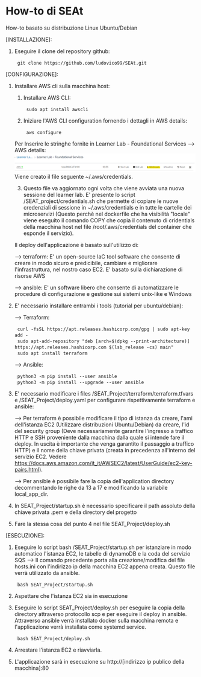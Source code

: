 # How-to di SEAt
How-to basato su distribuzione Linux Ubuntu/Debian

[INSTALLAZIONE]:

1) Eseguire il clone del repository github:

        git clone https://github.com/ludovico99/SEAt.git

[CONFIGURAZIONE]:

1) Installare AWS cli sulla macchina host:

    1) Installare AWS CLI:

            sudo apt install awscli

    2) Iniziare l'AWS CLI configuration fornendo i dettagli in AWS details:
    
            aws configure 

    Per Inserire le stringhe fornite in Learner Lab - Foundational Services --> AWS details:
    ![AWS details](/immagini/AWS_details.png)
    Viene creato il file seguente ~/.aws/credentials. 

    3) Questo file va aggiornato ogni volta che viene avviata una nuova sessione del learner lab.
    E' presente lo script /SEAT_project/credentials.sh che permette di copiare le nuove credenziali di sessione in  ~/.aws/credentials e in tutte le cartelle dei microservizi (Questo perchè nel dockerfile che ha visibilità "locale" viene eseguito il comando COPY che copia il contenuto di cridentials della macchina host nel file /root/.aws/credentials del container che esponde il servizio). 

    Il deploy dell'applicazione è basato sull'utilizzo  di:

    --> terraform: E' un open-source IaC tool software che consente di creare in modo sicuro e predicibile, cambiare e migliorare l'infrastruttura, nel nostro caso EC2. E' basato sulla dichiarazione di risorse AWS 

    --> ansible: E' un software libero che consente di automatizzare le procedure di configurazione e gestione sui sistemi unix-like e Windows

2) E' necessario installare entrambi i tools (tutorial per ubuntu/debian):

    --> Terraform: 

        curl -fsSL https://apt.releases.hashicorp.com/gpg | sudo apt-key add -
        sudo apt-add-repository "deb [arch=$(dpkg --print-architecture)] https://apt.releases.hashicorp.com $(lsb_release -cs) main"
        sudo apt install terraform

    --> Ansible:

        python3 -m pip install --user ansible
        python3 -m pip install --upgrade --user ansible

 3) E' necessario modificare i files /SEAT_Project/terraform/terraform.tfvars e /SEAT_Project/deploy.yaml per configurare rispettivamente terraform e ansible:

    --> Per terraform è possibile modificare il tipo di istanza da creare, l'ami dell'istanza EC2 (Utilizzare distribuzioni Ubuntu/Debian)  da creare, l'id del security group (Deve necessariamente garantire l'ingresso a traffico HTTP e SSH proveniente dalla macchina dalla quale si intende fare il deploy. In uscita è importante che venga garantito il passaggio a traffico HTTP) e il nome della chiave privata (creata in precedenza all'interno del servizio EC2. Vedere https://docs.aws.amazon.com/it_it/AWSEC2/latest/UserGuide/ec2-key-pairs.html).

    --> Per ansible è possibile fare la copia dell'application directory decommentando le righe da 13 a 17 e modificando la variabile local_app_dir. 

 4) In SEAT_Project/startup.sh è necessario specificare il path assoluto della chiave privata .pem e della directory del progetto

 5) Fare la stessa cosa del punto 4 nel file SEAT_Project/deploy.sh

[ESECUZIONE]:

1) Eseguire lo script bash /SEAT_Project/startup.sh per istanziare in modo automatico l'istanza EC2, le tabelle di dynamoDB e la coda del servizio SQS --> Il comando precedente porta alla creazione/modifica del file hosts.ini con l'indirizzo ip della macchina EC2 appena creata. Questo file verrà utilizzato da ansible.

        bash SEAT_Project/startup.sh

2) Aspettare che l'istanza EC2 sia in esecuzione 

3) Eseguire lo script SEAT_Project/deploy.sh per eseguire la copia della directory attraverso protocollo scp e per eseguire il deploy in ansible. Attraverso ansible verrà installato docker sulla macchina remota e l'applicazione verrà installata come systemd service.

        bash SEAT_Project/deploy.sh

4) Arrestare l'istanza EC2 e riavviarla. 

5) L'applicazione sarà in esecuzione su http://[indirizzo ip publico della macchina]:80



